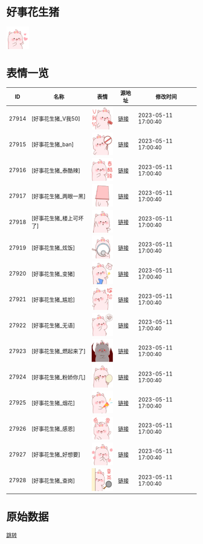 # 好事花生猪

<img src="./cover.png" height="60" alt="cover" />

# 表情一览

|ID|名称|表情|源地址|修改时间|
|----|----|----|----|----|
|27914|[好事花生猪_V我50]|<img src="./pic/027914_%5B好事花生猪_V我50%5D.png" height="60" alt="V我50"/>|[链接](https://i0.hdslb.com/bfs/garb/341a31aaef40e9a021f87fd6c34d2995d788114d.png)|2023-05-11 17:00:40|
|27915|[好事花生猪_ban]|<img src="./pic/027915_%5B好事花生猪_ban%5D.png" height="60" alt="ban"/>|[链接](https://i0.hdslb.com/bfs/garb/e424e758d791fa064908a682e9d7fdefe7a9c2f0.png)|2023-05-11 17:00:40|
|27916|[好事花生猪_泰酷辣]|<img src="./pic/027916_%5B好事花生猪_泰酷辣%5D.png" height="60" alt="泰酷辣"/>|[链接](https://i0.hdslb.com/bfs/garb/f989bd0785310a42c0707fe6a35fc25a1f04d618.png)|2023-05-11 17:00:40|
|27917|[好事花生猪_两眼一黑]|<img src="./pic/027917_%5B好事花生猪_两眼一黑%5D.png" height="60" alt="两眼一黑"/>|[链接](https://i0.hdslb.com/bfs/garb/48141e5aa9b87f689ab88222a536af9c9052eaec.png)|2023-05-11 17:00:40|
|27918|[好事花生猪_楼上可坏了]|<img src="./pic/027918_%5B好事花生猪_楼上可坏了%5D.png" height="60" alt="楼上可坏了"/>|[链接](https://i0.hdslb.com/bfs/garb/5de98853ab52ce009095f64f4fc0292bcfe1503e.png)|2023-05-11 17:00:40|
|27919|[好事花生猪_炫饭]|<img src="./pic/027919_%5B好事花生猪_炫饭%5D.png" height="60" alt="炫饭"/>|[链接](https://i0.hdslb.com/bfs/garb/4df91808a66c964b25508ac72a9838d26a4eeda5.png)|2023-05-11 17:00:40|
|27920|[好事花生猪_变猪]|<img src="./pic/027920_%5B好事花生猪_变猪%5D.png" height="60" alt="变猪"/>|[链接](https://i0.hdslb.com/bfs/garb/32248feb516457adf4943649a2dc6ad412edfce6.png)|2023-05-11 17:00:40|
|27921|[好事花生猪_尴尬]|<img src="./pic/027921_%5B好事花生猪_尴尬%5D.png" height="60" alt="尴尬"/>|[链接](https://i0.hdslb.com/bfs/garb/c901b659f02ece19719e26dd35ae08f66c93afb3.png)|2023-05-11 17:00:40|
|27922|[好事花生猪_无语]|<img src="./pic/027922_%5B好事花生猪_无语%5D.png" height="60" alt="无语"/>|[链接](https://i0.hdslb.com/bfs/garb/bf15235c694bda1886bf922c83b608c2bd4992ba.png)|2023-05-11 17:00:40|
|27923|[好事花生猪_燃起来了]|<img src="./pic/027923_%5B好事花生猪_燃起来了%5D.png" height="60" alt="燃起来了"/>|[链接](https://i0.hdslb.com/bfs/garb/41f8f68a818dd41c6a160c66f0677aba16b28baa.png)|2023-05-11 17:00:40|
|27924|[好事花生猪_粉娇你几]|<img src="./pic/027924_%5B好事花生猪_粉娇你几%5D.png" height="60" alt="粉娇你几"/>|[链接](https://i0.hdslb.com/bfs/garb/5a4392219f13afaa94009be2bf862c635e00077a.png)|2023-05-11 17:00:40|
|27925|[好事花生猪_烟花]|<img src="./pic/027925_%5B好事花生猪_烟花%5D.png" height="60" alt="烟花"/>|[链接](https://i0.hdslb.com/bfs/garb/9472acdd8cf33debe0a44b49934a33a57b7c8aa4.png)|2023-05-11 17:00:40|
|27926|[好事花生猪_感恩]|<img src="./pic/027926_%5B好事花生猪_感恩%5D.png" height="60" alt="感恩"/>|[链接](https://i0.hdslb.com/bfs/garb/d4104cce7dcb0c41b8d36edb34cd66c76efb52c5.png)|2023-05-11 17:00:40|
|27927|[好事花生猪_好想要]|<img src="./pic/027927_%5B好事花生猪_好想要%5D.png" height="60" alt="好想要"/>|[链接](https://i0.hdslb.com/bfs/garb/349c4dab9e018ca034bcbb176517922bb0a5a998.png)|2023-05-11 17:00:40|
|27928|[好事花生猪_查岗]|<img src="./pic/027928_%5B好事花生猪_查岗%5D.png" height="60" alt="查岗"/>|[链接](https://i0.hdslb.com/bfs/garb/d7c1d776d1ce8678b75dbb3c5689674a4b2a521f.png)|2023-05-11 17:00:40|

# 原始数据

[跳转](./raw.json)

